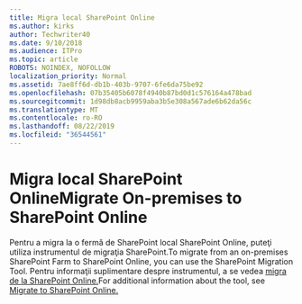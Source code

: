 ```yaml
---
title: Migra local SharePoint Online
ms.author: kirks
author: Techwriter40
ms.date: 9/10/2018
ms.audience: ITPro
ms.topic: article
ROBOTS: NOINDEX, NOFOLLOW
localization_priority: Normal
ms.assetid: 7ae8ff6d-db1b-403b-9707-6fe6da75be92
ms.openlocfilehash: 07b35405b6078f4940b87bd0d1c576164a478bad
ms.sourcegitcommit: 1d98db8acb9959aba3b5e308a567ade6b62da56c
ms.translationtype: MT
ms.contentlocale: ro-RO
ms.lasthandoff: 08/22/2019
ms.locfileid: "36544561"
---
```

# <a name="migrate-on-premises-to-sharepoint-online"></a><span data-ttu-id="18618-102">Migra local SharePoint Online</span><span class="sxs-lookup"><span data-stu-id="18618-102">Migrate On-premises to SharePoint Online</span></span>

<span data-ttu-id="18618-103">Pentru a migra la o fermă de SharePoint local SharePoint Online, puteţi utiliza instrumentul de migraţia SharePoint.</span><span class="sxs-lookup"><span data-stu-id="18618-103">To migrate from an on-premises SharePoint Farm to SharePoint Online, you can use the SharePoint Migration Tool.</span></span> <span data-ttu-id="18618-104">Pentru informaţii suplimentare despre instrumentul, a se vedea [migra de la SharePoint Online.](https://go.microsoft.com/fwlink/?linkid=2019574)</span><span class="sxs-lookup"><span data-stu-id="18618-104">For additional information about the tool, see [Migrate to SharePoint Online.](https://go.microsoft.com/fwlink/?linkid=2019574)</span></span>
  

